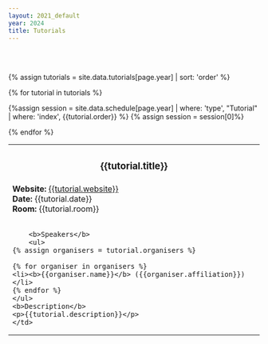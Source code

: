 ```yaml
---
layout: 2021_default
year: 2024
title: Tutorials
---
```


<br><br>

{% assign tutorials = site.data.tutorials[page.year] | sort: 'order' %}

{% for tutorial in tutorials %}

{%assign session = site.data.schedule[page.year] | where: 'type', "Tutorial" | where: 'index', {{tutorial.order}}  %}
{% assign session = session[0]%}

<table class="table table-striped" id="Tutorial{{tutorial.order}}">
<tr class="bg-dark text-light">
   <th style="text-align:center;"><h3>{{tutorial.title}}</h3></th>
</tr>
	
<!--
<tr>
	<td style="text-align:left;">
		<b>Speakers</b>
		<p>{{tutorial.organisers}}</p>
		<b>Description</b>
		<p>{{tutorial.description}}</p>
	</td>
</tr>
-->	
<tr>
	<td style="text-align:left;">
	<b>Website:</b> <a href="{{tutorial.website}}" target="_blank">{{tutorial.website}}</a><br>
	<b>Date:</b> {{tutorial.date}}<br>
	<b>Room:</b> {{tutorial.room}}<br>
	<br>

		<b>Speakers</b>
		<ul>
    {% assign organisers = tutorial.organisers %}
    
    {% for organiser in organisers %}
    <li><b>{{organiser.name}}</b> ({{organiser.affiliation}})</li>
    {% endfor %}
    </ul>
	<b>Description</b>
	<p>{{tutorial.description}}</p>
	</td>
</tr>	


{% endfor %}
